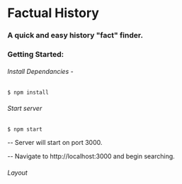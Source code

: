 # Factual History

### A quick and easy history "fact" finder.

### Getting Started:

###### Install Dependancies -
```
$ npm install
```

###### Start server
```
$ npm start
```
-- Server will start on port 3000.

-- Navigate to http://localhost:3000 and begin searching.

###### Layout
